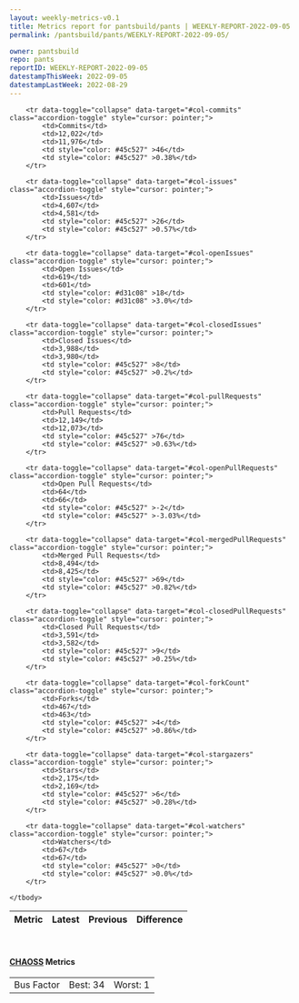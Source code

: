 ```yaml
---
layout: weekly-metrics-v0.1
title: Metrics report for pantsbuild/pants | WEEKLY-REPORT-2022-09-05
permalink: /pantsbuild/pants/WEEKLY-REPORT-2022-09-05/

owner: pantsbuild
repo: pants
reportID: WEEKLY-REPORT-2022-09-05
datestampThisWeek: 2022-09-05
datestampLastWeek: 2022-08-29
---
```




<table class="table table-condensed" style="border-collapse:collapse;">
    <thead>
    <tr>
        <th>Metric</th>
        <th>Latest</th>
        <th>Previous</th>
        <th colspan="2" style="text-align: center;">Difference</th>
    </tr>
    </thead>
    <tbody>

        <tr data-toggle="collapse" data-target="#col-commits" class="accordion-toggle" style="cursor: pointer;">
            <td>Commits</td>
            <td>12,022</td>
            <td>11,976</td>
            <td style="color: #45c527" >46</td>
            <td style="color: #45c527" >0.38%</td>
        </tr>
        
        <tr data-toggle="collapse" data-target="#col-issues" class="accordion-toggle" style="cursor: pointer;">
            <td>Issues</td>
            <td>4,607</td>
            <td>4,581</td>
            <td style="color: #45c527" >26</td>
            <td style="color: #45c527" >0.57%</td>
        </tr>
        
        <tr data-toggle="collapse" data-target="#col-openIssues" class="accordion-toggle" style="cursor: pointer;">
            <td>Open Issues</td>
            <td>619</td>
            <td>601</td>
            <td style="color: #d31c08" >18</td>
            <td style="color: #d31c08" >3.0%</td>
        </tr>
        
        <tr data-toggle="collapse" data-target="#col-closedIssues" class="accordion-toggle" style="cursor: pointer;">
            <td>Closed Issues</td>
            <td>3,988</td>
            <td>3,980</td>
            <td style="color: #45c527" >8</td>
            <td style="color: #45c527" >0.2%</td>
        </tr>
        
        <tr data-toggle="collapse" data-target="#col-pullRequests" class="accordion-toggle" style="cursor: pointer;">
            <td>Pull Requests</td>
            <td>12,149</td>
            <td>12,073</td>
            <td style="color: #45c527" >76</td>
            <td style="color: #45c527" >0.63%</td>
        </tr>
        
        <tr data-toggle="collapse" data-target="#col-openPullRequests" class="accordion-toggle" style="cursor: pointer;">
            <td>Open Pull Requests</td>
            <td>64</td>
            <td>66</td>
            <td style="color: #45c527" >-2</td>
            <td style="color: #45c527" >-3.03%</td>
        </tr>
        
        <tr data-toggle="collapse" data-target="#col-mergedPullRequests" class="accordion-toggle" style="cursor: pointer;">
            <td>Merged Pull Requests</td>
            <td>8,494</td>
            <td>8,425</td>
            <td style="color: #45c527" >69</td>
            <td style="color: #45c527" >0.82%</td>
        </tr>
        
        <tr data-toggle="collapse" data-target="#col-closedPullRequests" class="accordion-toggle" style="cursor: pointer;">
            <td>Closed Pull Requests</td>
            <td>3,591</td>
            <td>3,582</td>
            <td style="color: #45c527" >9</td>
            <td style="color: #45c527" >0.25%</td>
        </tr>
        
        <tr data-toggle="collapse" data-target="#col-forkCount" class="accordion-toggle" style="cursor: pointer;">
            <td>Forks</td>
            <td>467</td>
            <td>463</td>
            <td style="color: #45c527" >4</td>
            <td style="color: #45c527" >0.86%</td>
        </tr>
        
        <tr data-toggle="collapse" data-target="#col-stargazers" class="accordion-toggle" style="cursor: pointer;">
            <td>Stars</td>
            <td>2,175</td>
            <td>2,169</td>
            <td style="color: #45c527" >6</td>
            <td style="color: #45c527" >0.28%</td>
        </tr>
        
        <tr data-toggle="collapse" data-target="#col-watchers" class="accordion-toggle" style="cursor: pointer;">
            <td>Watchers</td>
            <td>67</td>
            <td>67</td>
            <td style="color: #45c527" >0</td>
            <td style="color: #45c527" >0.0%</td>
        </tr>
        
    </tbody>
</table>
<br>
<h4><a target="_blank" href="https://chaoss.community/">CHAOSS</a> Metrics</h4>

<table class="table table-condensed" style="border-collapse:collapse;">
    <tbody>
        <td>Bus Factor</td>
        <td>Best: 34</td>
        <td>Worst: 1</td>
    </tbody>
</table>
